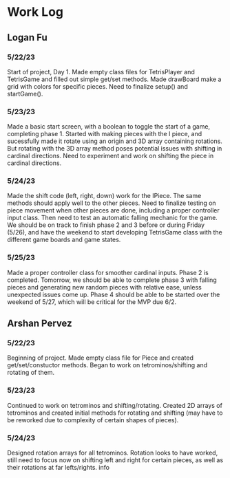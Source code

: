 # Work Log

## Logan Fu

### 5/22/23

Start of project, Day 1. Made empty class files for TetrisPlayer and TetrisGame and filled out simple get/set methods. 
Made drawBoard make a grid with colors for specific pieces. Need to finalize setup() and startGame(). 

### 5/23/23

Made a basic start screen, with a boolean to toggle the start of a game, completing phase 1. Started with making pieces with the
I piece, and sucessfully made it rotate using an origin and 3D array containing rotations. But rotating with the 3D array method poses potential issues with
shifting in cardinal directions. Need to experiment and work on shifting the piece in cardinal directions.

### 5/24/23

Made the shift code (left, right, down) work for the IPiece. The same methods should apply well to the other pieces. Need to finalize testing on piece movement
when other pieces are done, including a proper controller input class. Then need to test an automatic falling mechanic for the game. We should be on track to finish 
phase 2 and 3 before or during Friday (5/26), and have the weekend to start developing TetrisGame class with the different game boards and game states.

### 5/25/23

Made a proper controller class for smoother cardinal inputs. Phase 2 is completed. Tomorrow, we should be able to complete phase 3 with falling pieces and generating
new random pieces with relative ease, unless unexpected issues come up. Phase 4 should be able to be started over the weekend of 5/27, which will be critical for the MVP due 6/2.


## Arshan Pervez

### 5/22/23

Beginning of project. Made empty class file for Piece and created get/set/constuctor methods. Began to work on tetrominos/shifting and rotating of them.

### 5/23/23

Continued to work on tetrominos and shifting/rotating. Created 2D arrays of tetrominos and created initial methods for rotating and shifting (may have to be reworked due to complexity of certain shapes of pieces).

### 5/24/23

Designed rotation arrays for all tetrominos. Rotation looks to have worked, still need to focus now on shifting left and right for certain pieces, as well as their rotations at far lefts/rights.
info
